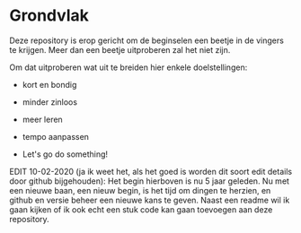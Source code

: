  Grondvlak
=========
Deze repository is erop gericht om de beginselen een beetje in de vingers te krijgen.
Meer dan een beetje uitproberen zal het niet zijn.

Om dat uitproberen wat uit te breiden hier enkele doelstellingen:
- kort en bondig
- minder zinloos
- meer leren
- tempo aanpassen

- Let's go do something!

EDIT 10-02-2020 (ja ik weet het, als het goed is worden dit soort edit details door github bijgehouden):
Het begin hierboven is nu 5 jaar geleden. 
Nu met een nieuwe baan, een nieuw begin, is het tijd om dingen te herzien, en github en versie beheer een nieuwe kans te geven.
Naast een readme wil ik gaan kijken of ik ook echt een stuk code kan gaan toevoegen aan deze repository.
